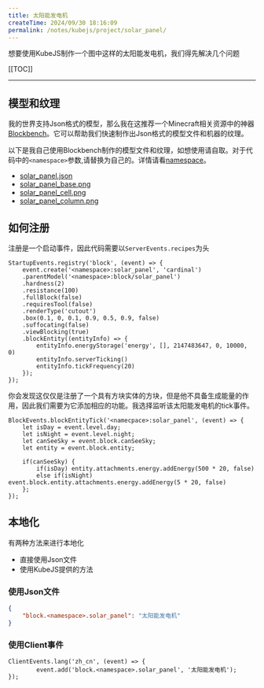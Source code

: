 ```yaml
---
title: 太阳能发电机
createTime: 2024/09/30 18:16:09
permalink: /notes/kubejs/project/solar_panel/
---
```


<ImageCard
    image='/images/solar_panel.png'
    title="Solar Panel"
/>

想要使用KubeJS制作一个图中这样的太阳能发电机，我们得先解决几个问题

[[TOC]]

---

## 模型和纹理

我的世界支持Json格式的模型，那么我在这推荐一个Minecraft相关资源中的神器[Blockbench](../misc/software/blockbench.md)。它可以帮助我们快速制作出Json格式的模型文件和机器的纹理。

以下是我自己使用Blockbench制作的模型文件和纹理，如想使用请自取。对于代码中的`<namespace>`参数,请替换为自己的。详情请看[namespace](../misc/basic/namespace.md)。

- [solar_panel.json](https://github.com/QiHuang02/StellarisSpace/blob/main/kubejs/assets/stellaris_space/models/block/solar_panel.json)
- [solar_panel_base.png](https://github.com/QiHuang02/StellarisSpace/blob/main/kubejs/assets/stellaris_space/textures/block/solar_panel_base.png)
- [solar_panel_cell.png](https://github.com/QiHuang02/StellarisSpace/blob/main/kubejs/assets/stellaris_space/textures/block/solar_panel_cell.png)
- [solar_panel_column.png](https://github.com/QiHuang02/StellarisSpace/blob/main/kubejs/assets/stellaris_space/textures/block/solar_panel_column.png)

## 如何注册

注册是一个启动事件，因此代码需要以`ServerEvents.recipes`为头

```JS
StartupEvents.registry('block', (event) => {
    event.create('<namespace>:solar_panel', 'cardinal')
    .parentModel('<namespace>:block/solar_panel')
    .hardness(2)
    .resistance(100)
    .fullBlock(false)
    .requiresTool(false)
    .renderType('cutout')
    .box(0.1, 0, 0.1, 0.9, 0.5, 0.9, false)
    .suffocating(false)
    .viewBlocking(true)
    .blockEntity((entityInfo) => {
        entityInfo.energyStorage('energy', [], 2147483647, 0, 10000, 0)
        entityInfo.serverTicking()
        entityInfo.tickFrequency(20)
    });
});
```

你会发现这仅仅是注册了一个具有方块实体的方块，但是他不具备生成能量的作用，因此我们需要为它添加相应的功能。我选择监听该太阳能发电机的tick事件。

```JS
BlockEvents.blockEntityTick('<namecpace>:solar_panel', (event) => {
    let isDay = event.level.day;
    let isNight = event.level.night;
    let canSeeSky = event.block.canSeeSky;
    let entity = event.block.entity;

    if(canSeeSky) {
        if(isDay) entity.attachments.energy.addEnergy(500 * 20, false)
        else if(isNight) event.block.entity.attachments.energy.addEnergy(5 * 20, false)
    };
});
```

## 本地化

有两种方法来进行本地化

- 直接使用Json文件
- 使用KubeJS提供的方法

### 使用Json文件

```Json
{
    "block.<namespace>.solar_panel": "太阳能发电机"
}
```

### 使用Client事件

```JS
ClientEvents.lang('zh_cn', (event) => {
        event.add('block.<namespace>.solar_panel', '太阳能发电机');
});
```

